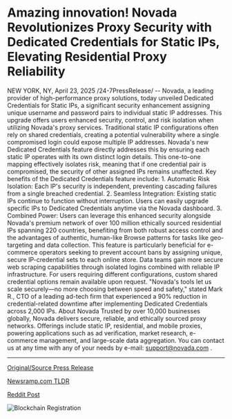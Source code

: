 # Amazing innovation! Novada Revolutionizes Proxy Security with Dedicated Credentials for Static IPs, Elevating Residential Proxy Reliability

NEW YORK, NY, April 23, 2025 /24-7PressRelease/ -- Novada, a leading provider of high-performance proxy solutions, today unveiled Dedicated Credentials for Static IPs, a significant security enhancement assigning unique username and password pairs to individual static IP addresses. This upgrade offers users enhanced security, control, and risk isolation when utilizing Novada's proxy services.  Traditional static IP configurations often rely on shared credentials, creating a potential vulnerability where a single compromised login could expose multiple IP addresses. Novada's new Dedicated Credentials feature directly addresses this by ensuring each static IP operates with its own distinct login details. This one-to-one mapping effectively isolates risk, meaning that if one credential pair is compromised, the security of other assigned IPs remains unaffected.  Key benefits of the Dedicated Credentials feature include:  1. Automatic Risk Isolation: Each IP's security is independent, preventing cascading failures from a single breached credential. 2. Seamless Integration: Existing static IPs continue to function without interruption. Users can easily upgrade specific IPs to Dedicated Credentials anytime via the Novada dashboard. 3. Combined Power: Users can leverage this enhanced security alongside Novada's premium network of over 100 million ethically sourced residential IPs spanning 220 countries, benefiting from both robust access control and the advantages of authentic, human-like Browse patterns for tasks like geo-targeting and data collection.  This feature is particularly beneficial for e-commerce operators seeking to prevent account bans by assigning unique, secure IP-credential sets to each online store. Data teams gain more secure web scraping capabilities through isolated logins combined with reliable IP infrastructure. For users requiring different configurations, custom shared credential options remain available upon request.  "Novada's tools let us scale securely—no more choosing between speed and safety," stated Mark R., CTO of a leading ad-tech firm that experienced a 90% reduction in credential-related downtime after implementing Dedicated Credentials across 2,000 IPs.  About Novada Trusted by over 10,000 businesses globally, Novada delivers secure, reliable, and ethically sourced proxy networks. Offerings include static IP, residential, and mobile proxies, powering applications such as ad verification, market research, e-commerce management, and large-scale data aggregation. You can contact us at any time with any of your needs by e-mail: support@novada.com . 

---

[Original/Source Press Release](https://www.24-7pressrelease.com/press-release/522057/amazing-innovation-novada-revolutionizes-proxy-security-with-dedicated-credentials-for-static-ips-elevating-residential-proxy-reliability)
                    

[Newsramp.com TLDR](https://newsramp.com/curated-news/novada-introduces-dedicated-credentials-for-enhanced-security-of-static-ips/6c004bea0d7a247da8d5075ee0fff3fa) 

 



[Reddit Post](https://www.reddit.com/r/Business_NewsRamp/comments/1k7bb2r/novada_introduces_dedicated_credentials_for/) 



![Blockchain Registration](https://cdn.newsramp.app/24-7PressRelease/qrcode/254/25/hike5RKZ.webp)